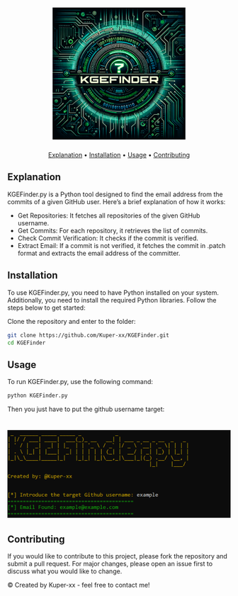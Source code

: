 <h1 align="center">
  <img src="static/KGEFinder-logo.png" alt="kgefinder" width="300px">
  <br>
</h1>

<p align="center">
  <a href="#explanation">Explanation</a> •
  <a href="#installation">Installation</a> •
  <a href="#usage">Usage</a> •
  <a href="#contributing">Contributing</a>
</p>

## Explanation
KGEFinder.py is a Python tool designed to find the email address from the commits of a given GitHub user. Here’s a brief explanation of how it works:

* Get Repositories: It fetches all repositories of the given GitHub username.
* Get Commits: For each repository, it retrieves the list of commits.
* Check Commit Verification: It checks if the commit is verified.
* Extract Email: If a commit is not verified, it fetches the commit in .patch format and extracts the email address of the committer.

## Installation

To use KGEFinder.py, you need to have Python installed on your system. Additionally, you need to install the required Python libraries. Follow the steps below to get started:

Clone the repository and enter to the folder:
   ```sh
   git clone https://github.com/Kuper-xx/KGEFinder.git
   cd KGEFinder
   ```

## Usage

To run KGEFinder.py, use the following command:
```sh
python KGEFinder.py
```
Then you just have to put the github username target:
<h1 align="center">
  <img src="static/example.png" alt="kgefinder" width="800px">
</h1>

## Contributing
If you would like to contribute to this project, please fork the repository and submit a pull request. For major changes, please open an issue first to discuss what you would like to change.

© Created by Kuper-xx - feel free to contact me!

